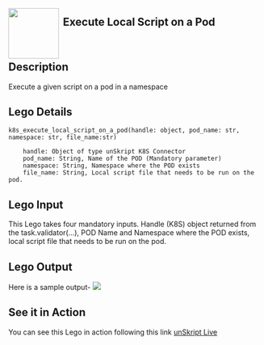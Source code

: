 [<img align="left" src="https://unskript.com/assets/favicon.png" width="100" height="100" style="padding-right: 5px">](https://unskript.com/assets/favicon.png)
<h2>Execute Local Script on a Pod</h2>

<br>

## Description
Execute a given script on a pod in a namespace

## Lego Details

    k8s_execute_local_script_on_a_pod(handle: object, pod_name: str, namespace: str, file_name:str)

        handle: Object of type unSkript K8S Connector
        pod_name: String, Name of the POD (Mandatory parameter)
        namespace: String, Namespace where the POD exists
        file_name: String, Local script file that needs to be run on the pod.

## Lego Input
This Lego takes four mandatory inputs. Handle (K8S) object returned from the task.validator(...),
POD Name and Namespace where the POD exists, local script file that needs to be run on the pod.

## Lego Output
Here is a sample output-
<img src="./1.png">


## See it in Action

You can see this Lego in action following this link [unSkript Live](https://us.app.unskript.io)